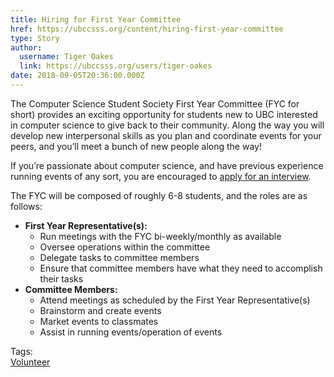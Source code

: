 ```yaml
---
title: Hiring for First Year Committee 
href: https://ubccsss.org/content/hiring-first-year-committee
type: Story
author:
  username: Tiger Oakes
  link: https://ubccsss.org/users/tiger-oakes
date: 2018-09-05T20:36:00.000Z
---
```


<div class="field field-name-body field-type-text-with-summary field-label-hidden"><div class="field-items"><div class="field-item even"><p>The Computer Science Student Society First Year Committee (FYC for short) provides an exciting opportunity for students new to UBC interested in computer science to give back to their community. Along the way you will develop new interpersonal skills as you plan and coordinate events for your peers, and you&#x2019;ll meet a bunch of new people along the way!</p>

<p>If you&#x2019;re passionate about computer science, and have previous experience running events of any sort, you are encouraged to <a href="https://goo.gl/forms/sTX6ArnRkIXhsBtK2">apply for an interview</a>.</p>

<p>The FYC will be composed of roughly 6-8 students, and the roles are as follows:</p>

<ul>
<li><strong>First Year Representative(s):</strong>

<ul>
<li>Run meetings with the FYC bi-weekly/monthly as available</li>
<li>Oversee operations within the committee</li>
<li>Delegate tasks to committee members</li>
<li>Ensure that committee members have what they need to accomplish their tasks</li>
</ul></li>
<li><strong>Committee Members:</strong>

<ul>
<li>Attend meetings as scheduled by the First Year Representative(s)</li>
<li>Brainstorm and create events</li>
<li>Market events to classmates</li>
<li>Assist in running events/operation of events</li>
</ul></li>
</ul>
</div></div></div>    <footer>
    <div class="field field-name-field-tags field-type-taxonomy-term-reference field-label-above"><div class="field-label">Tags:&#xA0;</div><div class="field-items"><div class="field-item even"><a href="/club/volunteer">Volunteer</a></div></div></div>      </footer>